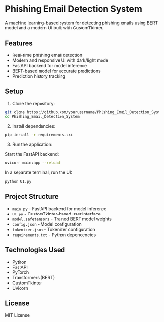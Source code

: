 # Phishing Email Detection System

A machine learning-based system for detecting phishing emails using BERT model and a modern UI built with CustomTkinter.

## Features

- Real-time phishing email detection
- Modern and responsive UI with dark/light mode
- FastAPI backend for model inference
- BERT-based model for accurate predictions
- Prediction history tracking

## Setup

1. Clone the repository:
```bash
git clone https://github.com/yourusername/Phishing_Email_Detection_System.git
cd Phishing_Email_Detection_System
```

2. Install dependencies:
```bash
pip install -r requirements.txt
```

3. Run the application:

Start the FastAPI backend:
```bash
uvicorn main:app --reload
```

In a separate terminal, run the UI:
```bash
python UI.py
```

## Project Structure

- `main.py` - FastAPI backend for model inference
- `UI.py` - CustomTkinter-based user interface
- `model.safetensors` - Trained BERT model weights
- `config.json` - Model configuration
- `tokenizer.json` - Tokenizer configuration
- `requirements.txt` - Python dependencies

## Technologies Used

- Python
- FastAPI
- PyTorch
- Transformers (BERT)
- CustomTkinter
- Uvicorn

## License

MIT License 